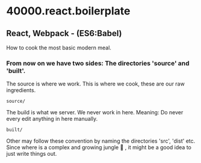 # 40000.react.boilerplate

## React, Webpack - (ES6:Babel)

How to cook the most basic modern meal.

### From now on we have two sides: The directories 'source' and 'built'.

The source is where we work. This is where we cook, these are our raw ingredients.
```script
source/
```

The build is what we server. We never work in here. 
Meaning: Do never every edit anything in here manually. 
```script
built/
```

Other may follow these convention by naming the directories 'src', 'dist' etc. Since where is a complex and growing jungle :palm_tree:
, it might be a good idea to just write things out.
